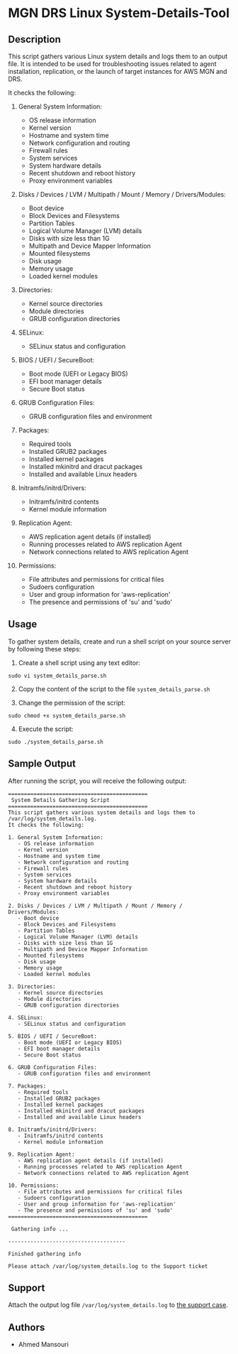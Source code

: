 # MGN DRS Linux System-Details-Tool

## Description

This script gathers various Linux system details and logs them to an output file. It is intended to be used for troubleshooting issues related to agent installation, replication, or the launch of target instances for AWS MGN and DRS.


It checks the following:

1. General System Information:
   - OS release information
   - Kernel version
   - Hostname and system time
   - Network configuration and routing
   - Firewall rules
   - System services
   - System hardware details
   - Recent shutdown and reboot history
   - Proxy environment variables

2. Disks / Devices / LVM / Multipath / Mount / Memory / Drivers/Modules:
   - Boot device
   - Block Devices and Filesystems
   - Partition Tables
   - Logical Volume Manager (LVM) details
   - Disks with size less than 1G
   - Multipath and Device Mapper Information
   - Mounted filesystems
   - Disk usage
   - Memory usage
   - Loaded kernel modules

3. Directories:
   - Kernel source directories
   - Module directories
   - GRUB configuration directories

4. SELinux:
   - SELinux status and configuration

5. BIOS / UEFI / SecureBoot:
   - Boot mode (UEFI or Legacy BIOS)
   - EFI boot manager details
   - Secure Boot status

6. GRUB Configuration Files:
   - GRUB configuration files and environment

7. Packages:
   - Required tools
   - Installed GRUB2 packages
   - Installed kernel packages
   - Installed mkinitrd and dracut packages
   - Installed and available Linux headers

8. Initramfs/initrd/Drivers:
   - Initramfs/initrd contents
   - Kernel module information

9. Replication Agent:
   - AWS replication agent details (if installed)
   - Running processes related to AWS replication Agent
   - Network connections related to AWS replication Agent

10. Permissions:
    - File attributes and permissions for critical files
    - Sudoers configuration
    - User and group information for 'aws-replication'
    - The presence and permissions of 'su' and 'sudo'


## Usage

To gather system details, create and run a shell script on your source server by following these steps:

1. Create a shell script using any text editor:

```
sudo vi system_details_parse.sh
```

2. Copy the content of the script to the file `system_details_parse.sh`

3. Change the permission of the script:

```
sudo chmod +x system_details_parse.sh
```

4. Execute the script:

```
sudo ./system_details_parse.sh
```

## Sample Output

After running the script, you will receive the following output:

```
============================================
 System Details Gathering Script
============================================
This script gathers various system details and logs them to /var/log/system_details.log.
It checks the following:

1. General System Information:
   - OS release information
   - Kernel version
   - Hostname and system time
   - Network configuration and routing
   - Firewall rules
   - System services
   - System hardware details
   - Recent shutdown and reboot history
   - Proxy environment variables

2. Disks / Devices / LVM / Multipath / Mount / Memory / Drivers/Modules:
   - Boot device
   - Block Devices and Filesystems
   - Partition Tables
   - Logical Volume Manager (LVM) details
   - Disks with size less than 1G
   - Multipath and Device Mapper Information
   - Mounted filesystems
   - Disk usage
   - Memory usage
   - Loaded kernel modules

3. Directories:
   - Kernel source directories
   - Module directories
   - GRUB configuration directories

4. SELinux:
   - SELinux status and configuration

5. BIOS / UEFI / SecureBoot:
   - Boot mode (UEFI or Legacy BIOS)
   - EFI boot manager details
   - Secure Boot status

6. GRUB Configuration Files:
   - GRUB configuration files and environment

7. Packages:
   - Required tools
   - Installed GRUB2 packages
   - Installed kernel packages
   - Installed mkinitrd and dracut packages
   - Installed and available Linux headers

8. Initramfs/initrd/Drivers:
   - Initramfs/initrd contents
   - Kernel module information

9. Replication Agent:
   - AWS replication agent details (if installed)
   - Running processes related to AWS replication Agent
   - Network connections related to AWS replication Agent

10. Permissions:
   - File attributes and permissions for critical files
   - Sudoers configuration
   - User and group information for 'aws-replication'
   - The presence and permissions of 'su' and 'sudo'
============================================

 Gathering info ...

-------------------------------------

Finished gathering info 

Please attach /var/log/system_details.log to the Support ticket 
```

## Support

Attach the output log file `/var/log/system_details.log` to [the support case](https://aws.amazon.com/contact-us/).


## Authors

- Ahmed Mansouri


&nbsp;

